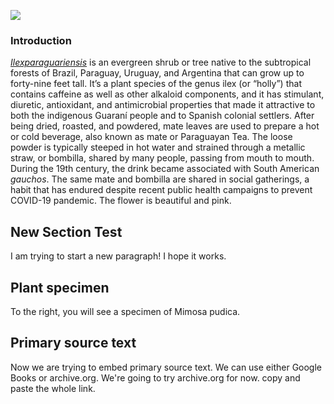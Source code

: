 <a href="https://www.juncture-digital.org"><img src="https://juncture-digital.github.io/juncture/static/images/ve-button.png"></a>

<param ve-config 
       title="Mimosa pudica"
       author="Sabrina Freidus"
       layout="vertical">

### Introduction
[_Ilexparaguariensis_](https://powo.science.kew.org/taxon/urn:lsid:ipni.org:names:315555-2) is an evergreen shrub or tree native to the subtropical forests of Brazil, Paraguay, Uruguay, and Argentina that can grow up to forty-nine feet tall. It’s a plant species of the genus ilex (or “holly”) that contains caffeine as well as other alkaloid components, and it has stimulant, diuretic, antioxidant, and antimicrobial properties that made it attractive to both the indigenous Guaraní people and to Spanish colonial settlers. After being dried, roasted, and powdered, mate leaves are used to prepare a hot or cold beverage, also known as mate or Paraguayan Tea. The loose powder is typically steeped in hot water and strained through a <span data-mouseover-image-zoomto="893,847,445,374">metallic straw</span>, or bombilla, shared by many people, passing from mouth to mouth. During the 19th century, the drink became associated with South American *gauchos*. The same mate and bombilla are shared in social gatherings, a habit that has endured despite recent public health campaigns to prevent COVID-19 pandemic. The flower is beautiful and pink. 

<param ve-compare sync url="https://upload.wikimedia.org/wikipedia/commons/c/c2/Gauchos_mateando.jpg" label="Gauchos drinking mate" description="Photograph" license="public domain" >
<param ve-entity eid="Q155" title="Brazil">
<param ve-entity eid="Q46429" title=“Guarani people”>
<param ve-entity eid="Q84263196" title=“COVID-19 pandemic”>
<param ve-compare sync url="Mimosa.jpg" label="Mimosa pudica flower">

## New Section Test

I am trying to start a new paragraph! I hope it works. 
<param ve-video vid="DF-b6TsO1DM">

## Plant specimen

To the right, you will see a specimen of Mimosa pudica.
<param ve-plant-specimen jpid="10.5555/al.ap.specimen.bnrh0000364">

## Primary source text

Now we are trying to embed primary source text. We can use either Google Books or archive.org. We're going to try archive.org for now. copy and paste the whole link. 

<param ve-iframe src="https://archive.org/details/sbaww_124_0507-0528/page/n20/mode/2up?view=theater">
